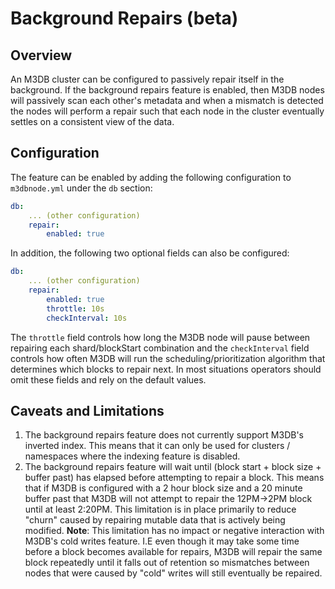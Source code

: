 # Background Repairs (beta)

## Overview

An M3DB cluster can be configured to passively repair itself in the background. If the background repairs feature is enabled, then M3DB nodes will passively scan each other's metadata and when a mismatch is detected the nodes will perform a repair such that each node in the cluster eventually settles on a consistent view of the data.

## Configuration

The feature can be enabled by adding the following configuration to `m3dbnode.yml` under the `db` section:

```yaml
db:
	... (other configuration)
	repair:
		enabled: true
```

In addition, the following two optional fields can also be configured:

```yaml
db:
	... (other configuration)
	repair:
		enabled: true
		throttle: 10s
		checkInterval: 10s
```

The `throttle` field controls how long the M3DB node will pause between repairing each shard/blockStart combination and the `checkInterval` field controls how often M3DB will run the scheduling/prioritization algorithm that determines which blocks to repair next. In most situations operators should omit these fields and rely on the default values.

## Caveats and Limitations

1. The background repairs feature does not currently support M3DB's inverted index. This means that it can only be used for clusters / namespaces where the indexing feature is disabled.
2. The background repairs feature will wait until (block start + block size + buffer past) has elapsed before attempting to repair a block. This means that if M3DB is configured with a 2 hour block size and a 20 minute buffer past that M3DB will not attempt to repair the 12PM->2PM block until at least 2:20PM. This limitation is in place primarily to reduce "churn" caused by repairing mutable data that is actively being modified. **Note**: This limitation has no impact or negative interaction with M3DB's cold writes feature. I.E even though it may take some time before a block becomes available for repairs, M3DB will repair the same block repeatedly until it falls out of retention so mismatches between nodes that were caused by "cold" writes will still eventually be repaired.
